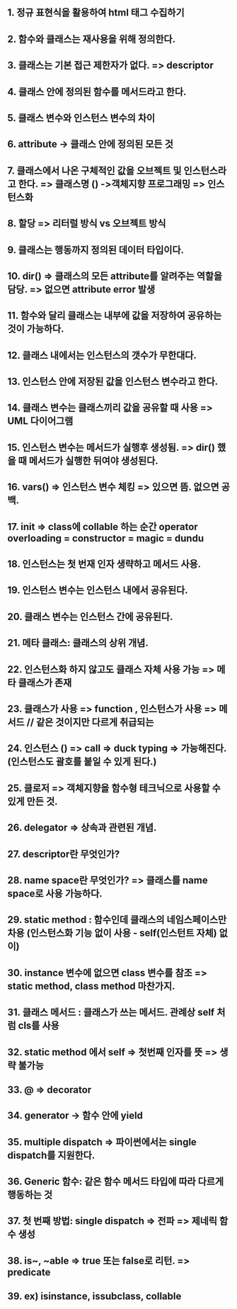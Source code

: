 ## 1. 정규 표현식을 활용하여 html 태그 수집하기

## 2. 함수와 클래스는 재사용을 위해 정의한다.

## 3. 클래스는 기본 접근 제한자가 없다. => descriptor

## 4. 클래스 안에 정의된 함수를 메서드라고 한다.

## 5. 클래스 변수와 인스턴스 변수의 차이

## 6. attribute -> 클래스 안에 정의된 모든 것

## 7. 클래스에서 나온 구체적인 값을 오브젝트 및 인스턴스라고 한다. => 클래스명 () ->객체지향 프로그래밍 => 인스턴스화

## 8. 할당 => 리터럴 방식 vs 오브젝트 방식

## 9. 클래스는 행동까지 정의된 데이터 타입이다. 

## 10. dir() => 클래스의 모든 attribute를 알려주는 역할을 담당. => 없으면 attribute error 발생

## 11. 함수와 달리 클래스는 내부에 값을 저장하여 공유하는 것이 가능하다.

## 12. 클래스 내에서는 인스턴스의 갯수가 무한대다.

## 13. 인스턴스 안에 저장된 값을 인스턴스 변수라고 한다.

## 14. 클래스 변수는 클래스끼리 값을 공유할 때 사용 => UML 다이어그램

## 15. 인스턴스 변수는 메서드가 실행후 생성됨. => dir() 했을 때 메서드가 실행한 뒤여야 생성된다.

## 16. vars() => 인스턴스 변수 체킹 => 있으면 뜸. 없으면 공백.

## 17. __init__ => class에 collable 하는 순간 operator overloading = constructor = magic = dundu

## 18. 인스턴스는 첫 번재 인자 생략하고 메서드 사용. 

## 19. 인스턴스 변수는 인스턴스 내에서 공유된다.

## 20. 클래스 변수는 인스턴스 간에 공유된다.

## 21. 메타 클래스: 클래스의 상위 개념.

## 22. 인스턴스화 하지 않고도 클래스 자체 사용 가능 => 메타 클래스가 존재

## 23. 클래스가 사용 => function , 인스턴스가 사용 => 메서드 // 같은 것이지만 다르게 취급되는 

## 24. 인스턴스 () => __call__ => duck typing => 가능해진다. (인스턴스도 괄호를 붙일 수 있게 된다.)

## 25. 클로저 => 객체지향을 함수형 테크닉으로 사용할 수 있게 만든 것.

## 26. delegator => 상속과 관련된 개념.

## 27. descriptor란 무엇인가?

## 28. name space란 무엇인가? => 클래스를 name space로 사용 가능하다. 

## 29. static method : 함수인데 클래스의 네임스페이스만 차용 (인스턴스화 기능 없이 사용 - self(인스턴트 자체) 없이)

## 30. instance 변수에 없으면 class 변수를 참조 => static method, class method 마찬가지.

## 31. 클래스 메서드 : 클래스가 쓰는 메서드. 관례상 self 처럼 cls를 사용

## 32. static method 에서 self => 첫번째 인자를 뜻 => 생략 불가능

## 33. @ => decorator

## 34. generator -> 함수 안에 yield

## 35. multiple dispatch => 파이썬에서는 single dispatch를 지원한다.

## 36. Generic 함수: 같은 함수 메서드 타입에 따라 다르게 행동하는 것

## 37. 첫 번째 방법: single dispatch => 전파 => 제네릭 함수 생성

## 38. is~, ~able => true 또는 false로 리턴. => predicate

## 39. ex) isinstance, issubclass, collable